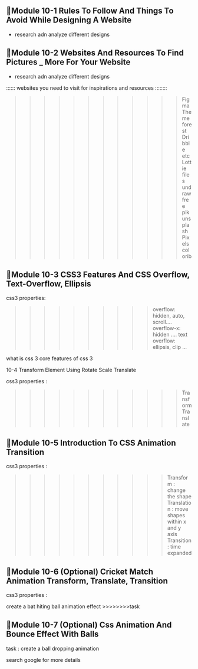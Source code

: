 ## 🌷Module 10-1 Rules To Follow And Things To Avoid While Designing A Website

- research adn analyze different designs

## 🌷Module 10-2 Websites And Resources To Find Pictures _ More For Your Website

- research adn analyze different designs

:::::: websites you need to visit for inspirations and resources ::::::::

>>>>>>>>>>>>Figma
>>>>>>>>>>>>Theme forest
>>>>>>>>>>>>Dribble etc 
>>>>>>>>>>>>Lottie files
>>>>>>>>>>>>undraw
>>>>>>>>>>>>free pik
>>>>>>>>>>>>unsplash
>>>>>>>>>>>>Pixels
>>>>>>>>>>>>colorib


## 🌷Module 10-3 CSS3 Features And CSS Overflow, Text-Overflow, Ellipsis

css3 properties:

>>>>>>>>>>overflow: hidden, auto, scroll....
>>>>>>>>>>overflow-x: hidden ....
>>>>>>>>>> text overflow: ellipsis, clip ...

what is css 3
core features of css 3

 10-4 Transform Element Using Rotate Scale Translate

css3 properties :

>>>>>>>>>>>>Transform
>>>>>>>>>>>>Translate


## 🌷Module 10-5 Introduction To CSS Animation Transition

css3 properties :

>>>>>>>>>>>Transform : change the shape
>>>>>>>>>>>Translation : move shapes within x and y axis
>>>>>>>>>>>Transition : time expanded

## 🌷Module 10-6 (Optional) Cricket Match Animation Transform, Translate, Transition

css3 properties :


create a bat hiting ball animation effect >>>>>>>>task


## 🌷Module 10-7 (Optional) Css Animation And Bounce Effect With Balls

 task : create a ball dropping animation

 search google for more details



